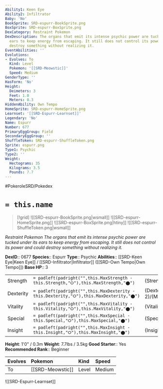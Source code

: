```yaml
---
Ability1: Keen Eye
Ability2: Infiltrator
Baby: 'No'
BookSprite: SRD-espurr-BookSprite.png
BoxSprite: SRD-espurr-BoxSprite.png
DexCategory: Restraint Pokemon
DexDescription: The organs that emit its intense psychic power are tucked under its
  ears to keep energy from escaping. It still does not control its power and could
  destroy something without realizing it.
EventAbilities: ''
Evolutions:
- Evolves: To
  Kind: Level
  Pokemon: '[[SRD-Meowstic]]'
  Speed: Medium
GenderType: ''
HasForm: 'No'
Height:
  Deimeters: 3
  Feet: 1.0
  Meters: 0.3
HiddenAbility: Own Tempo
HomeSprite: SRD-espurr-HomeSprite.png
Learnset: '[[SRD-Espurr-Learnset]]'
Legendary: 'No'
Name: Espurr
Number: 677
PrimaryEggGroup: Field
SecondaryEggGroup: ''
ShuffleToken: SRD-espurr-ShuffleToken.png
Sprite: espurr.png
Type1: Psychic
Type2: ''
Weight:
  Hectograms: 35
  Kilograms: 3.5
  Pounds: 7.7
---
```


#PokeroleSRD/Pokedex

# `= this.name`

> [!grid]
> ![[SRD-espurr-BookSprite.png|wsmall]]
> ![[SRD-espurr-HomeSprite.png]]
> ![[SRD-espurr-BoxSprite.png|htiny]]
> ![[SRD-espurr-ShuffleToken.png|wsmall]]


*Restraint Pokemon*
*The organs that emit its intense psychic power are tucked under its ears to keep energy from escaping. It still does not control its power and could destroy something without realizing it.*

**DexID**:: 0677
**Species**:: Espurr
**Type**:: Psychic
**Abilities**:: [[SRD-Keen Eye|Keen Eye]] / [[SRD-Infiltrator|Infiltrator]] ([[SRD-Own Tempo|Own Tempo]])
**Base HP**:: 3

|           |                                                                                        |                                          |
| --------- | -------------------------------------------------------------------------------------- | ---------------------------------------- |
| Strength  | `= padleft(padright("",this.MaxStrength - this.Strength,"⭘"),this.MaxStrength,"⬤")`    | (Strength::2)/(MaxStrength::4)   |
| Dexterity | `= padleft(padright("",this.MaxDexterity - this.Dexterity,"⭘"),this.MaxDexterity,"⬤")` | (Dexterity:: 2)/(MaxDexterity::4) |
| Vitality  | `= padleft(padright("",this.MaxVitality - this.Vitality,"⭘"),this.MaxVitality,"⬤")`    | (Vitality::2)/(MaxVitality::4)   |
| Special   | `= padleft(padright("",this.MaxSpecial - this.Special,"⭘"),this.MaxSpecial,"⬤")`       | (Special::2)/(MaxSpecial::4)     |
| Insight   | `= padleft(padright("",this.MaxInsight - this.Insight,"⭘"),this.MaxInsight,"⬤")`       | (Insight::2)/(MaxInsight::4)     |

**Height**: 1'0" / 0.3m
**Weight**: 7.7lbs / 3.5kg
**Good Starter**:: Yes
**Recommended Rank**:: Beginner

| Evolves   | Pokemon          | Kind   | Speed   |
|:----------|:-----------------|:-------|:--------|
| To        | [[SRD-Meowstic]] | Level  | Medium  |

![[SRD-Espurr-Learnset]]